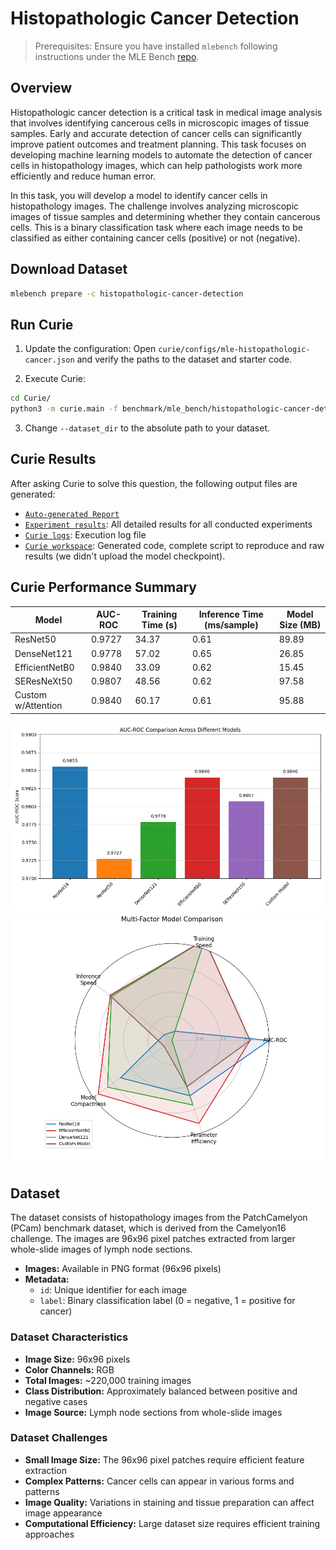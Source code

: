# Histopathologic Cancer Detection
> Prerequisites: Ensure you have installed `mlebench` following instructions under the MLE Bench [repo](https://github.com/openai/mle-bench/tree/main).

## Overview

Histopathologic cancer detection is a critical task in medical image analysis that involves identifying cancerous cells in microscopic images of tissue samples. Early and accurate detection of cancer cells can significantly improve patient outcomes and treatment planning. This task focuses on developing machine learning models to automate the detection of cancer cells in histopathology images, which can help pathologists work more efficiently and reduce human error.

In this task, you will develop a model to identify cancer cells in histopathology images. The challenge involves analyzing microscopic images of tissue samples and determining whether they contain cancerous cells. This is a binary classification task where each image needs to be classified as either containing cancer cells (positive) or not (negative).

## Download Dataset

```bash
mlebench prepare -c histopathologic-cancer-detection
```
  
## Run Curie

1. Update the configuration: Open `curie/configs/mle-histopathologic-cancer.json` and verify the paths to the dataset and starter code.

2. Execute Curie:
```bash
cd Curie/
python3 -m curie.main -f benchmark/mle_bench/histopathologic-cancer-detection/histopathologic-cancer-detection.txt --task_config curie/configs/mle_config.json --dataset_dir /home/amberljc/.cache/mle-bench/data/histopathologic-cancer-detection/prepared/public
```

3. Change `--dataset_dir` to the absolute path to your dataset.
## Curie Results

After asking Curie to solve this question, the following output files are generated:
- [`Auto-generated Report`](./histopathologic-cancer-detection_20250519225201_iter1.md) 
- [`Experiment results`](https://github.com/Just-Curieous/Curie-Use-Cases/blob/main/machine_learning/q5_histopathologic-cancer-detection/histopathologic-cancer-detection_20250519225201_iter1_all_results.txt): All detailed results for all conducted experiments
- [`Curie logs`](https://github.com/Just-Curieous/Curie-Use-Cases/blob/main/machine_learning/q5_histopathologic-cancer-detection/histopathologic-cancer-detection_20250519225201_iter1.log): Execution log file  
- [`Curie workspace`](https://github.com/Just-Curieous/Curie-Use-Cases/tree/main/machine_learning/q5_histopathologic-cancer-detection): Generated code, complete script to reproduce and raw results (we didn't upload the model checkpoint).

## Curie Performance Summary


| Model | AUC-ROC | Training Time (s) | Inference Time (ms/sample) | Model Size (MB) |
|-------|---------|-------------------|---------------------------|-----------------|
| ResNet50 | 0.9727 | 34.37 | 0.61 | 89.89 |
| DenseNet121 | 0.9778 | 57.02 | 0.65 | 26.85 |
| EfficientNetB0 | 0.9840 | 33.09 | 0.62 | 15.45 |
| SEResNeXt50 | 0.9807 | 48.56 | 0.62 | 97.58 |
| Custom w/Attention | 0.9840 | 60.17 | 0.61 | 95.88 |

![Model AUC Comparison](auc_model_comparison.png)
![Model Radar Comparison](model_radar_comparison.png)




## Dataset

The dataset consists of histopathology images from the PatchCamelyon (PCam) benchmark dataset, which is derived from the Camelyon16 challenge. The images are 96x96 pixel patches extracted from larger whole-slide images of lymph node sections.

- **Images:** Available in PNG format (96x96 pixels)
- **Metadata:**
  - `id`: Unique identifier for each image
  - `label`: Binary classification label (0 = negative, 1 = positive for cancer)

### Dataset Characteristics

- **Image Size:** 96x96 pixels
- **Color Channels:** RGB
- **Total Images:** ~220,000 training images
- **Class Distribution:** Approximately balanced between positive and negative cases
- **Image Source:** Lymph node sections from whole-slide images

### Dataset Challenges

- **Small Image Size:** The 96x96 pixel patches require efficient feature extraction
- **Complex Patterns:** Cancer cells can appear in various forms and patterns
- **Image Quality:** Variations in staining and tissue preparation can affect image appearance
- **Computational Efficiency:** Large dataset size requires efficient training approaches
 